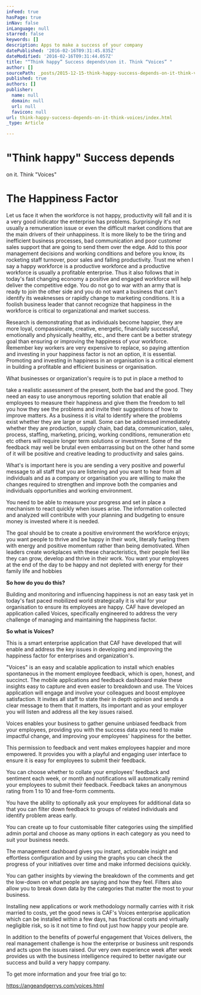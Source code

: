 ```yaml
---
inFeed: true
hasPage: true
inNav: false
inLanguage: null
starred: false
keywords: []
description: Apps to make a success of your company
datePublished: '2016-02-16T09:31:45.835Z'
dateModified: '2016-02-16T09:31:44.057Z'
title: "“Think happy” Success depends\non it. Think “Voices” "
author: []
sourcePath: _posts/2015-12-15-think-happy-success-depends-on-it-think-voices.md
published: true
authors: []
publisher:
  name: null
  domain: null
  url: null
  favicon: null
url: think-happy-success-depends-on-it-think-voices/index.html
_type: Article

---
```

# "Think happy" Success depends
on it. Think "Voices" 

# The Happiness Factor

Let us face it when the
workforce is not happy, productivity will fall and it is a very good indicator
the enterprise has problems. Surprisingly it's not usually a remuneration issue
or even the difficult market conditions that are the main drivers of their
unhappiness. It is more likely to be the tiring and inefficient business
processes, bad communication and poor customer sales support that are going to
send them over the edge. Add to this poor management decisions and working
conditions and before you know, its rocketing staff turnover, poor sales and
falling productivity. Trust me when I say a happy workforce is a productive
workforce and a productive workforce is usually a profitable enterprise. Thus
it also follows that in today's fast changing economy a positive and engaged
workforce will help deliver the competitive edge. You do not go to war with an
army that is ready to join the other side and you do not want a business that
can't identify its weaknesses or rapidly change to marketing conditions. It is
a foolish business leader that cannot recognize that happiness in the workforce
is critical to organizational and market success.

Research is demonstrating
that as individuals become happier, they are more loyal, compassionate, creative,
energetic, financially successful, emotionally and physically healthy, etc.,
and there cant b​e a better strategy goal than ensuring or improving the
happiness of your workforce. Remember key workers are very expensive to
replace, so paying attention and investing in your happiness factor is not an
option, it is essential. Promoting and investing in happiness in an
organisation is a critical element in building a profitable and efficient
business or organisation.

What businesses or
organization's require is to put in place a method to 

take a realistic
assessment of the present, both the bad and the good. They need an easy to use
anonymous reporting solution that enable all employees to measure their
happiness and give them the freedom to tell you how they see the problems and
invite their suggestions of how to improve matters. As a business it is vital to
identify where the problems exist whether they are large or small. Some can be addressed
immediately whether they are production, supply chain, bad data, communication,
sales, process, staffing, marketing, pricing, working conditions, remuneration
etc etc others will require longer term solutions or investment. Some of the feedback
may well be brutal even embarrassing but on the other hand some of it will be
positive and creative leading to productivity and sales gains. 

What's
is important here is you are sending a very positive and powerful message to
all staff that you are listening and you want to hear from all individuals and
as a company or organisation you are willing to make the changes required to
strengthen and improve both the companies and individuals opportunities and
working environment.

You need to be able
to measure your progress and set in place a mechanism to react quickly when
issues arise. The information collected and analyzed will contribute with your planning
and budgeting to ensure money is invested where it is needed.

The goal should be to create a positive environment the
workforce enjoys; you want people to thrive and be happy in their work,
literally fueling them with energy and positive momentum rather than being demotivated.
When leaders create workplaces with these characteristics, their people feel
like they can grow, develop and thrive in their work. You want your employees at
the end of the day to be happy and not depleted with energy for their family
life and hobbies

**So how do you
do this?**

Building and monitoring and
influencing happiness is not an easy task yet in today's fast paced mobilized
world strategically it is vital for your organisation to ensure its employees
are happy. CAF have developed an application called Voices, specifically
engineered to address the very challenge of managing and maintaining the
happiness factor. 

**So what is Voices?**

This is a smart enterprise
application that CAF have developed that will enable and address the key issues
in developing and improving the happiness factor for enterprises and organization's.

"Voices" is an easy and
scalable application to install which enables spontaneous in the moment
employee feedback, which is open, honest, and succinct. The mobile applications
and feedback dashboard make these insights easy to capture and even easier to
breakdown and use. The Voices application will engage and involve your
colleagues and boost employee satisfaction. It invites all staff to state their
in depth opinion and sends a clear message to them that it matters, its
important and as your employer you will listen and address all the key issues
raised. 

Voices enables your business
to gather genuine unbiased feedback from your employees, providing you with the
success data you need to make impactful change, and improving your employees'
happiness for the better.

This permission to feedback
and vent makes employees happier and more empowered. It provides you with a
playful and engaging user interface to ensure it is easy for employees to
submit their feedback.

You can choose whether to
collate your employees' feedback and sentiment each week, or month and
notifications will automatically remind your employees to submit their
feedback. Feedback takes an anonymous rating from 1 to 10 and free-form
comments.

You have the ability to
optionally ask your employees for additional data so that you can filter down
feedback to groups of related individuals and identify problem areas early.

You can create up to four
customisable filter categories using the simplified admin portal and choose as
many options in each category as you need to suit your business needs.

The management dashboard
gives you instant, actionable insight and effortless configuration and by using
the graphs you can check the progress of your initiatives over time and make
informed decisions quickly.

You can gather insights by viewing the
breakdown of the comments and get the low-down on what people are saying and
how they feel. Filters also allow you to break down data by the categories that
matter the most to your business.

Installing new applications or work
methodology normally carries with it risk married to costs, yet the good news
is CAF's Voices enterprise application which can be installed within a few
days, has fractional costs and virtually negligible risk, so is it not time to
find ​out just how happy your people are.

In addition to the benefits of
powerful engagement that Voices delivers, the real management challenge is how
the enterprise or business unit responds and acts upon the issues raised. Our
very own experience week after week provides us with the business intelligence
required to better navigate our success and build a very happy company. 

To get more information and your free
trial go to: 

[][0]

https://angeandgerrys.com/voices.html                                   

[0]: https://angeandgerrys.com/voices.html